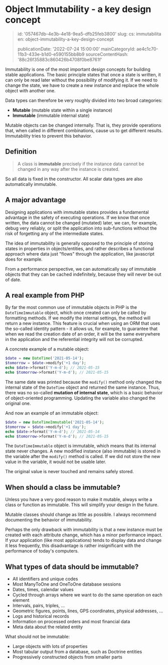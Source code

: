 Object Immutability - a key design concept
==========================================

> id: '057467db-4e3b-4e18-9ea5-dfb25feb3800'
> slug:
> 	cs: immutabilita
> 	en: object-immutability-a-key-design-concept
> 
> publicationDate: '2022-07-24 15:00:00'
> mainCategoryId: ae4c1c70-11b3-433e-b1d0-e590155bb8b9
> sourceContentHash: '88c26f35883c860426b4708f0be8761f'

Immutability is one of the most important design concepts for building stable applications. The basic principle states that once a state is written, it can only be read later without the possibility of modifying it. If we need to change the state, we have to create a new instance and replace the whole object with another one.

Data types can therefore be very roughly divided into two broad categories:

- **Mutable** (mutable state within a single instance)
- **Immutable** (immutable internal state)

Mutable objects can be changed internally. That is, they provide operations that, when called in different combinations, cause us to get different results. Immutability tries to prevent this behavior.

Definition
--------

> A class is **immutable** precisely if the instance data cannot be changed in any way after the instance is created.

So all data is fixed in the constructor. All scalar data types are also automatically immutable.

A major advantage
--------------

Designing applications with immutable states provides a fundamental advantage in the safety of executing operations. If we know that once written, the data cannot be changed (mutated) later, we can, for example, debug very reliably, or split the application into sub-functions without the risk of forgetting any of the intermediate states.

The idea of immutability is generally opposed to the principle of storing states in properties in objects/entities, and rather describes a functional approach where data just "flows" through the application, like javascript does for example.

From a performance perspective, we can automatically say of immutable objects that they can be cached indefinitely, because they will never be out of date.

A real example from PHP
--------------------

By far the most common use of immutable objects in PHP is the `DateTimeImmutable` object, which once created can only be called by formatting methods. If we modify the internal settings, the method will return a new instance. This feature is crucial when using an ORM that uses the so-called identity pattern - it allows us, for example, to guarantee that when we read the creation date of an order, it will be the same everywhere in the application and the referential integrity will not be corrupted.

A concrete example of a mutable object:

```php
$date = new DateTime('2021-05-14');
$tomorrow = $date->modify('+1 day');
echo $date->format('Y-m-d'); // 2021-05-15
echo $tomorrow->format('Y-m-d'); // 2021-05-15
```

The same date was printed because the `modify()` method only changed the internal state of the `DateTime` object and returned the same instance. Thus, there was no so-called **mutation of internal state**, which is a basic behavior of object-oriented programming. Updating the variable also changed the original one.

And now an example of an immutable object:

```php
$date = new DateTimeImmutable('2021-05-14');
$tomorrow = $date->modify('+1 day');
echo $date->format('Y-m-d'); // 2021-05-14
echo $tomorrow->format('Y-m-d'); // 2021-05-15
```

The `DateTimeImmutable` object is immutable, which means that its internal state never changes. A new modified instance (also immutable) is stored in the variable after the `modify()` method is called. If we did not store the new value in the variable, it would not be usable later.

The original value is never touched and remains safely stored.

When should a class be immutable?
---------------------------

Unless you have a very good reason to make it mutable, always write a class or function as immutable. This will simplify your design in the future.

Mutable classes should change as little as possible. I always recommend documenting the behavior of immutability.

Perhaps the only drawback with immutability is that a new instance must be created with each attribute change, which has a minor performance impact. If your application (like most applications) tends to display data and change it less frequently, this disadvantage is rather insignificant with the performance of today's computers.

What types of data should be immutable?
------------------------------------

- All identifiers and unique codes
- Most ManyToOne and OneToOne database sessions
- Dates, times, calendar values
- Cycled through arrays where we want to do the same operation on each element
- Intervals, pairs, triples, ...
- Geometric figures, points, lines, GPS coordinates, physical addresses, ...
- Logs and historical records
- Information on processed orders and most financial data
- Meta data about the related entity

What should not be immutable:

- Large objects with lots of properties
- Most tabular output from a database, such as Doctrine entities
- Progressively constructed objects from smaller parts

